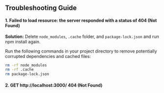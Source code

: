 ## Troubleshooting Guide

#### 1. Failed to load resource: the server responded with a status of 404 (Not Found)

**Solution:** Delete `node_modules`, `.cache` folder, and `package-lock.json` and run npm install again.

Run the following commands in your project directory to remove potentially corrupted dependencies and cached files:

```bash
rm -rf node_modules
rm -rf .cache
rm package-lock.json
```

#### 2. GET http://localhost:3000/ 404 (Not Found)
